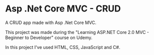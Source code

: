 # Asp .Net Core MVC - CRUD
A CRUD app made with Asp .Net Core MVC.

This project was made during the "Learning ASP.NET Core 2.0 MVC - Beginner to Developer" course on Udemy.

In this project I've used HTML, CSS, JavaScript and C#.
